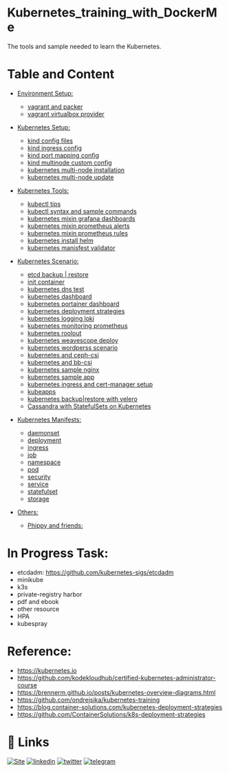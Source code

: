 # Kubernetes_training_with_DockerMe
The tools and sample needed to learn the Kubernetes.

# Table and Content

- [Environment Setup:](vagrant)
  - [vagrant and packer](vagrant/vagrant-and-packer.md)
  - [vagrant virtualbox provider](vagrant/vbox-environment)


- [Kubernetes Setup:](setup)  
  - [kind config files](setup/kind/kind.md)
  - [kind ingress config](setup/kind/kind-ingress.yml)
  - [kind port mapping config](setup/kind/kind-port-mapping.yml)
  - [kind multinode custom config](setup/kind/multinode-custom-version.yml)
  - [kubernetes multi-node installation](setup/kubeadm/multi-node-installation.md)
  - [kubernetes multi-node update](setup/kubeadm/multi-node-update.md)


- [Kubernetes Tools:](tools)
  - [kubectl tips](tools/kubectl-tips.md)
  - [kubectl syntax and sample commands](tools/kubectl-command-sample.md)
  - [kubernetes mixin grafana dashboards](tools/kubernetes-mixin/grafana-dashboards)
  - [kubernetes mixin prometheus alerts](tools/kubernetes-mixin/prometheus_alerts.yaml)
  - [kubernetes mixin prometheus rules](tools/kubernetes-mixin/prometheus_rules.yaml)
  - [kubernetes install helm](tools/install-helm.md)
  - [kubernetes manisfest validator](tools/manifest-validator.md)


- [Kubernetes Scenario:](scenario)
  - [etcd backup | restore](scenario/back-restore-etcd.md)
  - [init container](scenario/Init-containers-in-use.md)
  - [kubernetes dns test](scenario/kubernetes-dns-test.md)
  - [kubernetes dashboard](scenario/kubernetes-dashboard.md)
  - [kubernetes portainer dashboard](scenario/portianer-dashboards.md)
  - [kubernetes deployment strategies](scenario/deployment-strategies)
  - [kubernetes logging loki](scenario/loki.md)
  - [kubernetes monitoring prometheus](scenario/prometheus.md)
  - [kubernetes roolout](scenario/rollout-test.md)
  - [kubernetes weavescope deploy](scenario/weavescope.md)
  - [kubernetes wordperss scenario](scenario/wordpress.md)
  - [kubernetes and ceph-csi ](scenario/ceph-csi.md)
  - [kubernetes and bb-csi](scenario/block-bridge-csi.md)
  - [kubernetes sample nginx](scenario/nginx-test)
  - [kubernetes sample app](scenario/sample-app)
  - [kubernetes ingress and cert-manager setup](scenario/ingress-certmanager.md)
  - [kubeapps](scenario/kubeapps.md)
  - [kubernetes backup|restore with velero](scenario/velero.md)
  - [Cassandra with StatefulSets on Kubernetes](https://github.com/kubernetes/examples/tree/master/cassandra)
  


- [Kubernetes Manifests:](manifests)
  - [daemonset](manifests/daemonset)
  - [deployment](manifests/deployment)
  - [ingress](manifests/ingress)
  - [job](manifests/job)
  - [namespace](manifests/namespace)
  - [pod](manifests/pod)
  - [security](manifests/security)
  - [service](manifests/service)
  - [statefulset](manifests/statefulset)
  - [storage](manifests/storage)


- [Others:](others)
  - [Phippy and friends:](others/Phippy_and_friends)


# In Progress Task:
- etcdadm: https://github.com/kubernetes-sigs/etcdadm
- minikube
- k3s
- private-registry harbor
- pdf and ebook
- other resource
- HPA
- kubespray



# Reference:
 - https://kubernetes.io
 - https://github.com/kodekloudhub/certified-kubernetes-administrator-course
 - https://brennerm.github.io/posts/kubernetes-overview-diagrams.html
 - https://github.com/ondrejsika/kubernetes-training
 - https://blog.container-solutions.com/kubernetes-deployment-strategies
 - https://github.com/ContainerSolutions/k8s-deployment-strategies



# 🔗 Links
[![Site](https://img.shields.io/badge/Dockerme.ir-0A66C2?style=for-the-badge&logo=docker&logoColor=white)](https://dockerme.ir/)
[![linkedin](https://img.shields.io/badge/linkedin-0A66C2?style=for-the-badge&logo=linkedin&logoColor=white)](https://www.linkedin.com/in/ahmad-rafiee/)
[![twitter](https://img.shields.io/badge/twitter-1DA1F2?style=for-the-badge&logo=twitter&logoColor=white)](https://twitter.com/@rafiee1001)
[![telegram](https://img.shields.io/badge/telegram-0A66C2?style=for-the-badge&logo=telegram&logoColor=white)](https://t.me/dockerme)